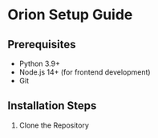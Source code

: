 # Orion Setup Guide

## Prerequisites

- Python 3.9+
- Node.js 14+ (for frontend development)
- Git

## Installation Steps

1. Clone the Repository 